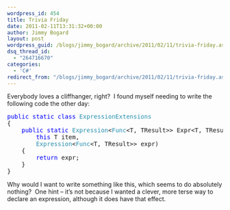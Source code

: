 ```yaml
---
wordpress_id: 454
title: Trivia Friday
date: 2011-02-11T13:31:32+00:00
author: Jimmy Bogard
layout: post
wordpress_guid: /blogs/jimmy_bogard/archive/2011/02/11/trivia-friday.aspx
dsq_thread_id:
  - "264716670"
categories:
  - 'C#'
redirect_from: "/blogs/jimmy_bogard/archive/2011/02/11/trivia-friday.aspx/"
---
```

Everybody loves a cliffhanger, right?&#160; I found myself needing to write the following code the other day: 

<pre><span style="color: blue">public static class </span><span style="color: #2b91af">ExpressionExtensions
</span>{
    <span style="color: blue">public static </span><span style="color: #2b91af">Expression</span>&lt;<span style="color: #2b91af">Func</span>&lt;T, TResult&gt;&gt; Expr&lt;T, TResult&gt;(
        <span style="color: blue">this </span>T item, 
        <span style="color: #2b91af">Expression</span>&lt;<span style="color: #2b91af">Func</span>&lt;T, TResult&gt;&gt; expr)
    {
        <span style="color: blue">return </span>expr;
    }
}</pre>

Why would I want to write something like this, which seems to do absolutely nothing?&#160; One hint – it’s not because I wanted a clever, more terse way to declare an expression, although it does have that effect.